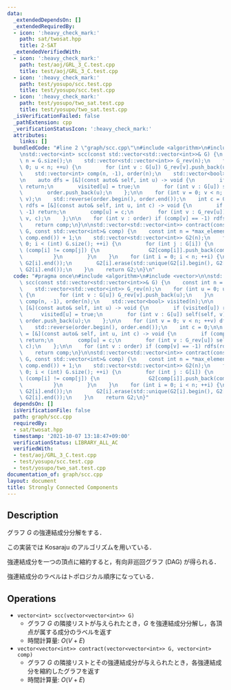 ```yaml
---
data:
  _extendedDependsOn: []
  _extendedRequiredBy:
  - icon: ':heavy_check_mark:'
    path: sat/twosat.hpp
    title: 2-SAT
  _extendedVerifiedWith:
  - icon: ':heavy_check_mark:'
    path: test/aoj/GRL_3_C.test.cpp
    title: test/aoj/GRL_3_C.test.cpp
  - icon: ':heavy_check_mark:'
    path: test/yosupo/scc.test.cpp
    title: test/yosupo/scc.test.cpp
  - icon: ':heavy_check_mark:'
    path: test/yosupo/two_sat.test.cpp
    title: test/yosupo/two_sat.test.cpp
  _isVerificationFailed: false
  _pathExtension: cpp
  _verificationStatusIcon: ':heavy_check_mark:'
  attributes:
    links: []
  bundledCode: "#line 2 \"graph/scc.cpp\"\n#include <algorithm>\n#include <vector>\n\
    \nstd::vector<int> scc(const std::vector<std::vector<int>>& G) {\n    const int\
    \ n = G.size();\n    std::vector<std::vector<int>> G_rev(n);\n    for (int u =\
    \ 0; u < n; ++u) {\n        for (int v : G[u]) G_rev[v].push_back(u);\n    }\n\
    \    std::vector<int> comp(n, -1), order(n);\n    std::vector<bool> visited(n);\n\
    \n    auto dfs = [&](const auto& self, int u) -> void {\n        if (visited[u])\
    \ return;\n        visited[u] = true;\n        for (int v : G[u]) self(self, v);\n\
    \        order.push_back(u);\n    };\n\n    for (int v = 0; v < n; ++v) dfs(dfs,\
    \ v);\n    std::reverse(order.begin(), order.end());\n    int c = 0;\n\n    auto\
    \ rdfs = [&](const auto& self, int u, int c) -> void {\n        if (comp[u] !=\
    \ -1) return;\n        comp[u] = c;\n        for (int v : G_rev[u]) self(self,\
    \ v, c);\n    };\n\n    for (int v : order) if (comp[v] == -1) rdfs(rdfs, v, c++);\n\
    \    return comp;\n}\n\nstd::vector<std::vector<int>> contract(const std::vector<std::vector<int>>&\
    \ G, const std::vector<int>& comp) {\n    const int n = *max_element(comp.begin(),\
    \ comp.end()) + 1;\n    std::vector<std::vector<int>> G2(n);\n    for (int i =\
    \ 0; i < (int) G.size(); ++i) {\n        for (int j : G[i]) {\n            if\
    \ (comp[i] != comp[j]) {\n                G2[comp[i]].push_back(comp[j]);\n  \
    \          }\n        }\n    }\n    for (int i = 0; i < n; ++i) {\n        std::sort(G2[i].begin(),\
    \ G2[i].end());\n        G2[i].erase(std::unique(G2[i].begin(), G2[i].end()),\
    \ G2[i].end());\n    }\n    return G2;\n}\n"
  code: "#pragma once\n#include <algorithm>\n#include <vector>\n\nstd::vector<int>\
    \ scc(const std::vector<std::vector<int>>& G) {\n    const int n = G.size();\n\
    \    std::vector<std::vector<int>> G_rev(n);\n    for (int u = 0; u < n; ++u)\
    \ {\n        for (int v : G[u]) G_rev[v].push_back(u);\n    }\n    std::vector<int>\
    \ comp(n, -1), order(n);\n    std::vector<bool> visited(n);\n\n    auto dfs =\
    \ [&](const auto& self, int u) -> void {\n        if (visited[u]) return;\n  \
    \      visited[u] = true;\n        for (int v : G[u]) self(self, v);\n       \
    \ order.push_back(u);\n    };\n\n    for (int v = 0; v < n; ++v) dfs(dfs, v);\n\
    \    std::reverse(order.begin(), order.end());\n    int c = 0;\n\n    auto rdfs\
    \ = [&](const auto& self, int u, int c) -> void {\n        if (comp[u] != -1)\
    \ return;\n        comp[u] = c;\n        for (int v : G_rev[u]) self(self, v,\
    \ c);\n    };\n\n    for (int v : order) if (comp[v] == -1) rdfs(rdfs, v, c++);\n\
    \    return comp;\n}\n\nstd::vector<std::vector<int>> contract(const std::vector<std::vector<int>>&\
    \ G, const std::vector<int>& comp) {\n    const int n = *max_element(comp.begin(),\
    \ comp.end()) + 1;\n    std::vector<std::vector<int>> G2(n);\n    for (int i =\
    \ 0; i < (int) G.size(); ++i) {\n        for (int j : G[i]) {\n            if\
    \ (comp[i] != comp[j]) {\n                G2[comp[i]].push_back(comp[j]);\n  \
    \          }\n        }\n    }\n    for (int i = 0; i < n; ++i) {\n        std::sort(G2[i].begin(),\
    \ G2[i].end());\n        G2[i].erase(std::unique(G2[i].begin(), G2[i].end()),\
    \ G2[i].end());\n    }\n    return G2;\n}"
  dependsOn: []
  isVerificationFile: false
  path: graph/scc.cpp
  requiredBy:
  - sat/twosat.hpp
  timestamp: '2021-10-07 13:18:47+09:00'
  verificationStatus: LIBRARY_ALL_AC
  verifiedWith:
  - test/aoj/GRL_3_C.test.cpp
  - test/yosupo/scc.test.cpp
  - test/yosupo/two_sat.test.cpp
documentation_of: graph/scc.cpp
layout: document
title: Strongly Connected Components
---
```


## Description

グラフ $G$ の強連結成分分解をする．

この実装では Kosaraju のアルゴリズムを用いている．

強連結成分を一つの頂点に縮約すると，有向非巡回グラフ (DAG) が得られる．

強連結成分のラベルはトポロジカル順序になっている．

## Operations

- `vector<int> scc(vector<vector<int>> G)`
    - グラフ $G$ の隣接リストが与えられたとき，$G$ を強連結成分分解し，各頂点が属する成分のラベルを返す
    - 時間計算量: $O(V + E)$
- `vector<vector<int>> contract(vector<vector<int>> G, vector<int> comp)`
    - グラフ $G$ の隣接リストとその強連結成分が与えられたとき，各強連結成分を縮約したグラフを返す
    - 時間計算量: $O(V + E)$